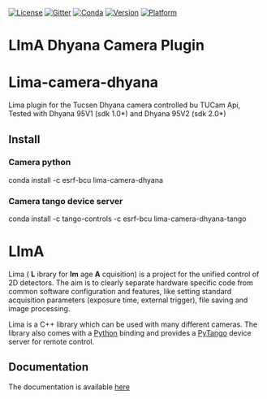 [![License](https://img.shields.io/github/license/esrf-bliss/lima.svg?style=flat)](https://opensource.org/licenses/GPL-3.0)
[![Gitter](https://img.shields.io/gitter/room/esrf-bliss/lima.svg?style=flat)](https://gitter.im/esrf-bliss/LImA)
[![Conda](https://img.shields.io/conda/dn/esrf-bcu/lima-camera-dhyana.svg?style=flat)](https://anaconda.org/esrf-bcu)
[![Version](https://img.shields.io/conda/vn/esrf-bcu/lima-camera-dhyana.svg?style=flat)](https://anaconda.org/esrf-bcu)
[![Platform](https://img.shields.io/conda/pn/esrf-bcu/lima-camera-dhyana.svg?style=flat)](https://anaconda.org/esrf-bcu)

# LImA Dhyana Camera Plugin

# Lima-camera-dhyana

Lima plugin for the Tucsen Dhyana camera controlled bu TUCam Api, Tested with Dhyana 95V1 (sdk 1.0*) and Dhyana 95V2 (sdk 2.0*)

## Install

### Camera python

conda install -c esrf-bcu lima-camera-dhyana

### Camera tango device server

conda install -c tango-controls -c esrf-bcu lima-camera-dhyana-tango

# LImA

Lima ( **L** ibrary for **Im** age **A** cquisition) is a project for the unified control of 2D detectors. The aim is to clearly separate hardware specific code from common software configuration and features, like setting standard acquisition parameters (exposure time, external trigger), file saving and image processing.

Lima is a C++ library which can be used with many different cameras. The library also comes with a [Python](http://python.org) binding and provides a [PyTango](http://pytango.readthedocs.io/en/stable/) device server for remote control.

## Documentation

The documentation is available [here](https://lima.blissgarden.org)